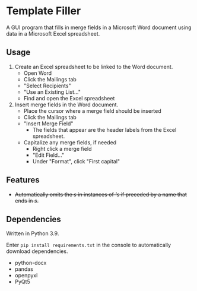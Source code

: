 # Template Filler
A GUI program that fills in merge fields in a Microsoft Word document using data in a Microsoft Excel spreadsheet.

## Usage
1. Create an Excel spreadsheet to be linked to the Word document.
    - Open Word
    - Click the Mailings tab
    - "Select Recipients"
    - "Use an Existing List..."
    - Find and open the Excel spreadsheet
2. Insert merge fields in the Word document.
    - Place the cursor where a merge field should be inserted
    - Click the Mailings tab
    - "Insert Merge Field"
        - The fields that appear are the header labels from the Excel spreadsheet.
    - Capitalize any merge fields, if needed
        - Right click a merge field
        - "Edit Field..."
        - Under "Format", click "First capital"

## Features
* ~~Automatically omits the *s* in instances of *'s* if preceded by a name that ends in *s*.~~

## Dependencies
Written in Python 3.9.

Enter `pip install requirements.txt` in the console to automatically download dependencies.
* python-docx
* pandas
* openpyxl
* PyQt5